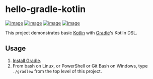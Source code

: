 # hello-gradle-kotlin
[![image](https://img.shields.io/github/license/dksmiffs/hello-gradle-kotlin.svg)](https://github.com/dksmiffs/hello-gradle-kotlin)
[![image](https://img.shields.io/github/release/dksmiffs/hello-gradle-kotlin.svg)](https://github.com/dksmiffs/hello-gradle-kotlin/releases)
[![image](https://img.shields.io/travis/dksmiffs/hello-gradle-kotlin.svg)](https://travis-ci.org/dksmiffs/hello-gradle-kotlin)
[![image](https://img.shields.io/codacy/grade/d02f4f80df0445738821c692f4bbe16f.svg)](https://app.codacy.com/project/dksmiffs/hello-gradle-kotlin/dashboard)

This project demonstrates basic [Kotlin][1] with [Gradle][2]'s Kotlin DSL.

## Usage

1.  [Install Gradle][3].
2.  From bash on Linux, or PowerShell or Git Bash on Windows, type `./gradlew` from the top level of this project.

[1]: https://kotlinlang.org/
[2]: https://gradle.org/
[3]: https://docs.gradle.org/current/userguide/installation.html
